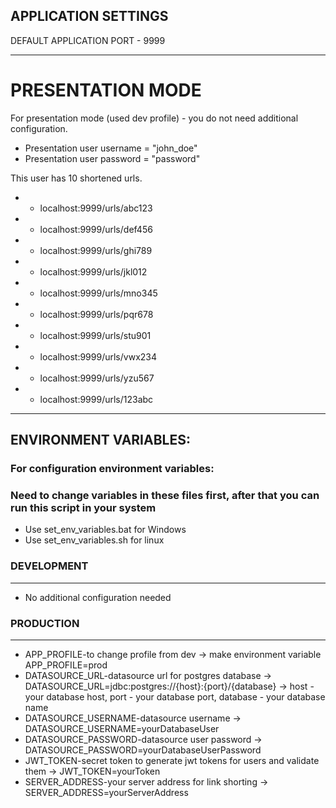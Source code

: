 ## APPLICATION SETTINGS

DEFAULT APPLICATION PORT - 9999
***************
# PRESENTATION MODE
For presentation mode (used dev profile) - you do not need additional configuration.
* Presentation user username = "john_doe"
* Presentation user password = "password"

This user has 10 shortened urls.
* * localhost:9999/urls/abc123
* * localhost:9999/urls/def456
* * localhost:9999/urls/ghi789
* * localhost:9999/urls/jkl012
* * localhost:9999/urls/mno345
* * localhost:9999/urls/pqr678
* * localhost:9999/urls/stu901
* * localhost:9999/urls/vwx234
* * localhost:9999/urls/yzu567
* * localhost:9999/urls/123abc
***************
## ENVIRONMENT VARIABLES:

### For configuration environment variables:
### Need to change variables in these files first, after that you can run this script in your system

* Use set_env_variables.bat for Windows
* Use set_env_variables.sh for linux

### DEVELOPMENT 
***

* No additional configuration needed

### PRODUCTION
***

* APP_PROFILE-to change profile from dev -> make environment variable APP_PROFILE=prod
* DATASOURCE_URL-datasource url for postgres database -> DATASOURCE_URL=jdbc:postgres://{host}:{port}/{database} -> 
host - your database host, port - your database port, database - your database name
* DATASOURCE_USERNAME-datasource username -> DATASOURCE_USERNAME=yourDatabaseUser
* DATASOURCE_PASSWORD-datasource user password -> DATASOURCE_PASSWORD=yourDatabaseUserPassword
* JWT_TOKEN-secret token to generate jwt tokens for users and validate them -> JWT_TOKEN=yourToken
* SERVER_ADDRESS-your server address for link shorting -> SERVER_ADDRESS=yourServerAddress
